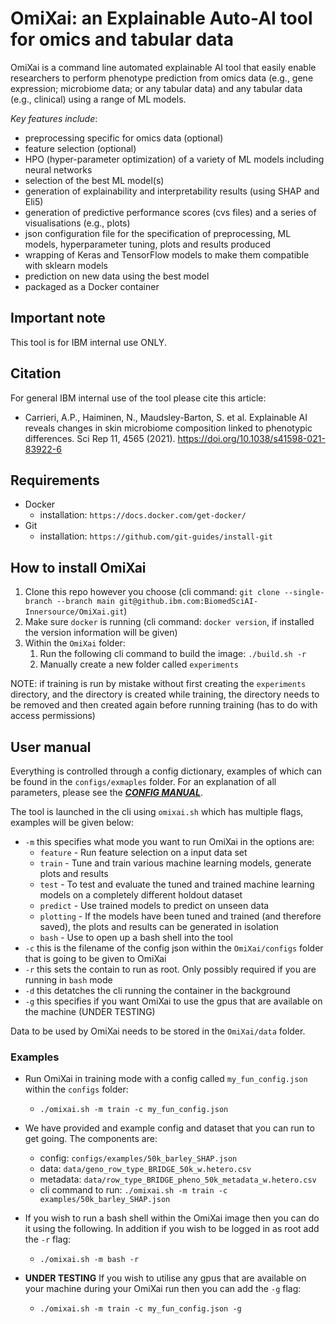 # OmiXai: an Explainable Auto-AI tool for omics and tabular data

OmiXai is a command line automated explainable AI tool that easily enable researchers to perform phenotype prediction from omics data (e.g., gene expression; microbiome data; or any tabular data) and any tabular data (e.g., clinical) using a range of ML models.

*Key features include*:

* preprocessing specific for omics data (optional)
* feature selection (optional)
* HPO (hyper-parameter optimization) of a variety of ML models including neural networks
* selection of the best ML model(s)
* generation of explainability and interpretability results (using SHAP and Eli5)
* generation of predictive performance scores (cvs files) and a series of visualisations (e.g., plots)
* json configuration file for the specification of preprocessing, ML models, hyperparameter tuning, plots and results produced
* wrapping of Keras and TensorFlow models to make them compatible with sklearn models
* prediction on new data using the best model
* packaged as a Docker container

## Important note

This tool is for IBM internal use ONLY.

## Citation

For general IBM internal use of the tool please cite this article:

* Carrieri, A.P., Haiminen, N., Maudsley-Barton, S. et al. Explainable AI reveals changes in skin microbiome composition linked to phenotypic differences. Sci Rep 11, 4565 (2021). <https://doi.org/10.1038/s41598-021-83922-6>

## Requirements

* Docker
  * installation: `https://docs.docker.com/get-docker/`
* Git
  * installation: `https://github.com/git-guides/install-git`

## How to install OmiXai

 1. Clone this repo however you choose (cli command: `git clone --single-branch --branch main git@github.ibm.com:BiomedSciAI-Innersource/OmiXai.git`)
 2. Make sure `docker` is running (cli command: `docker version`, if installed the version information will be given)
 3. Within the `OmiXai` folder:
       1. Run the following cli command to build the image: `./build.sh -r`
       2. Manually create a new folder called `experiments`

NOTE: if training is run by mistake without first creating the `experiments` directory, and the directory is created while training, the directory needs to be removed and then created again before running training (has to do with access permissions)

## User manual

Everything is controlled through a config dictionary, examples of which can be found in the `configs/exmaples` folder. For an explanation of all parameters, please see the [***CONFIG MANUAL***](https://github.ibm.com/BiomedSciAI-Innersource/OmiXai/blob/main/configs/CONFIG_MANUAL.md).

The tool is launched in the cli using `omixai.sh` which has multiple flags, examples will be given below:

* `-m` this specifies what mode you want to run OmiXai in the options are:
  * `feature` - Run feature selection on a input data set
  * `train` - Tune and train various machine learning models, generate plots and results
  * `test` - To test and evaluate the tuned and trained machine learning models on a completely different holdout dataset
  * `predict` - Use trained models to predict on unseen data
  * `plotting` - If the models have been tuned and trained (and therefore saved), the plots and results can be generated in isolation
  * `bash` - Use to open up a bash shell into the tool
* `-c` this is the filename of the config json within the `OmiXai/configs` folder that is going to be given to OmiXai
* `-r` this sets the contain to run as root. Only possibly required if you are running in `bash` mode
* `-d` this detatches the cli running the container in the background
* `-g` this specifies if you want OmiXai to use the gpus that are available on the machine (UNDER TESTING)

Data to be used by OmiXai needs to be stored in the `OmiXai/data` folder.

### Examples

* Run OmiXai in training mode with a config called `my_fun_config.json` within the `configs` folder:
  * `./omixai.sh -m train -c my_fun_config.json`

* We have provided and example config and dataset that you can run to get going. The components are:
  * config: `configs/examples/50k_barley_SHAP.json`
  * data: `data/geno_row_type_BRIDGE_50k_w.hetero.csv`
  * metadata: `data/row_type_BRIDGE_pheno_50k_metadata_w.hetero.csv`
  * cli command to run: `./omixai.sh -m train -c examples/50k_barley_SHAP.json`

* If you wish to run a bash shell within the OmiXai image then you can do it using the following. In addition if you wish to be logged in as root add the `-r` flag:
  * `./omixai.sh -m bash -r`

* **UNDER TESTING** If you wish to utilise any gpus that are available on your machine during your OmiXai run then you can add the `-g` flag:
  * `./omixai.sh -m train -c my_fun_config.json -g`
